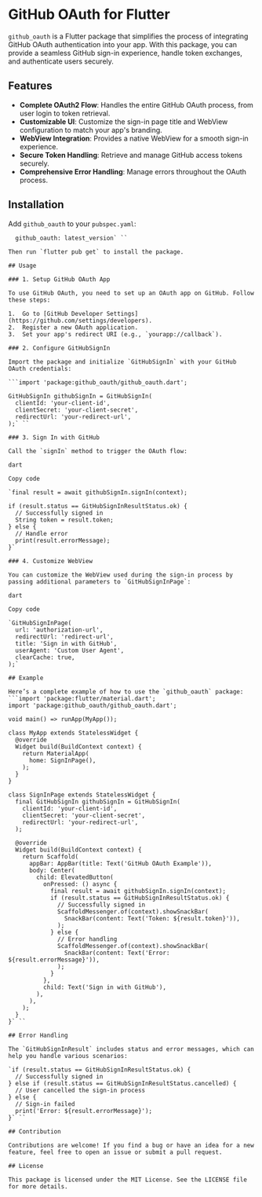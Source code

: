 
# GitHub OAuth for Flutter

`github_oauth` is a Flutter package that simplifies the process of integrating GitHub OAuth authentication into your app. With this package, you can provide a seamless GitHub sign-in experience, handle token exchanges, and authenticate users securely.

## Features

-   **Complete OAuth2 Flow**: Handles the entire GitHub OAuth process, from user login to token retrieval.
-   **Customizable UI**: Customize the sign-in page title and WebView configuration to match your app's branding.
-   **WebView Integration**: Provides a native WebView for a smooth sign-in experience.
-   **Secure Token Handling**: Retrieve and manage GitHub access tokens securely.
-   **Comprehensive Error Handling**: Manage errors throughout the OAuth process.

## Installation

Add `github_oauth` to your `pubspec.yaml`:

```dependencies:
  github_oauth: latest_version` ``

Then run `flutter pub get` to install the package.

## Usage

### 1. Setup GitHub OAuth App

To use GitHub OAuth, you need to set up an OAuth app on GitHub. Follow these steps:

1.  Go to [GitHub Developer Settings](https://github.com/settings/developers).
2.  Register a new OAuth application.
3.  Set your app's redirect URI (e.g., `yourapp://callback`).

### 2. Configure GitHubSignIn

Import the package and initialize `GitHubSignIn` with your GitHub OAuth credentials:

```import 'package:github_oauth/github_oauth.dart';

GitHubSignIn githubSignIn = GitHubSignIn(
  clientId: 'your-client-id',
  clientSecret: 'your-client-secret',
  redirectUrl: 'your-redirect-url',
);` ``

### 3. Sign In with GitHub

Call the `signIn` method to trigger the OAuth flow:

dart

Copy code

`final result = await githubSignIn.signIn(context);

if (result.status == GitHubSignInResultStatus.ok) {
  // Successfully signed in
  String token = result.token;
} else {
  // Handle error
  print(result.errorMessage);
}` 

### 4. Customize WebView

You can customize the WebView used during the sign-in process by passing additional parameters to `GitHubSignInPage`:

dart

Copy code

`GitHubSignInPage(
  url: 'authorization-url',
  redirectUrl: 'redirect-url',
  title: 'Sign in with GitHub',
  userAgent: 'Custom User Agent',
  clearCache: true,
);` 

## Example

Here’s a complete example of how to use the `github_oauth` package:
```import 'package:flutter/material.dart';
import 'package:github_oauth/github_oauth.dart';

void main() => runApp(MyApp());

class MyApp extends StatelessWidget {
  @override
  Widget build(BuildContext context) {
    return MaterialApp(
      home: SignInPage(),
    );
  }
}

class SignInPage extends StatelessWidget {
  final GitHubSignIn githubSignIn = GitHubSignIn(
    clientId: 'your-client-id',
    clientSecret: 'your-client-secret',
    redirectUrl: 'your-redirect-url',
  );

  @override
  Widget build(BuildContext context) {
    return Scaffold(
      appBar: AppBar(title: Text('GitHub OAuth Example')),
      body: Center(
        child: ElevatedButton(
          onPressed: () async {
            final result = await githubSignIn.signIn(context);
            if (result.status == GitHubSignInResultStatus.ok) {
              // Successfully signed in
              ScaffoldMessenger.of(context).showSnackBar(
                SnackBar(content: Text('Token: ${result.token}')),
              );
            } else {
              // Error handling
              ScaffoldMessenger.of(context).showSnackBar(
                SnackBar(content: Text('Error: ${result.errorMessage}')),
              );
            }
          },
          child: Text('Sign in with GitHub'),
        ),
      ),
    );
  }
}` ``

## Error Handling

The `GitHubSignInResult` includes status and error messages, which can help you handle various scenarios:

`if (result.status == GitHubSignInResultStatus.ok) {
  // Successfully signed in
} else if (result.status == GitHubSignInResultStatus.cancelled) {
  // User cancelled the sign-in process
} else {
  // Sign-in failed
  print('Error: ${result.errorMessage}');
}` ``

## Contribution

Contributions are welcome! If you find a bug or have an idea for a new feature, feel free to open an issue or submit a pull request.

## License

This package is licensed under the MIT License. See the LICENSE file for more details.